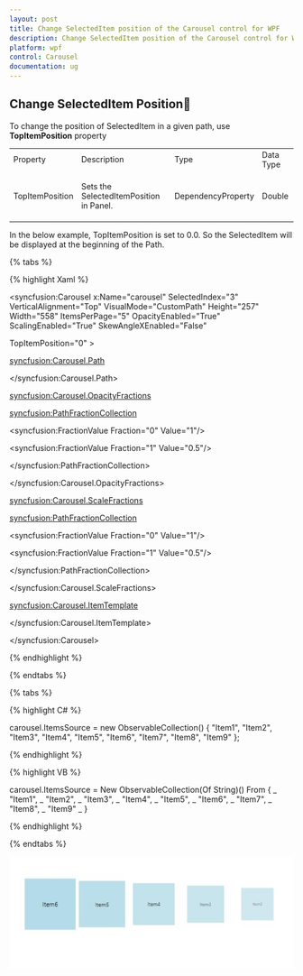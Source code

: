 ```yaml
---
layout: post
title: Change SelectedItem position of the Carousel control for WPF
description: Change SelectedItem position of the Carousel control for WPF
platform: wpf
control: Carousel
documentation: ug
---
```


## Change SelectedItem Position

To change the position of SelectedItem in a given path, use **TopItemPosition** property

<table>
<tr>
<td>
Property<br/><br/></td><td>
Description<br/><br/></td><td>
Type<br/><br/></td><td>
Data Type<br/><br/></td></tr>
<tr>
<td>
TopItemPosition<br/><br/></td><td>
Sets the SelectedItemPosition in Panel.<br/><br/></td><td>
DependencyProperty<br/><br/></td><td>
Double<br/><br/></td></tr>
</table>
In the below example, TopItemPosition is set to 0.0. So the SelectedItem will be displayed at the beginning of the Path.

{% tabs %}

{% highlight Xaml %}

<syncfusion:Carousel x:Name="carousel" SelectedIndex="3"  VerticalAlignment="Top" VisualMode="CustomPath" Height="257" Width="558"  ItemsPerPage="5" OpacityEnabled="True" ScalingEnabled="True" SkewAngleXEnabled="False"

TopItemPosition="0" >

<syncfusion:Carousel.Path>

<Path Data="M0,300L600,300" Stroke="Blue" StrokeThickness="2" HorizontalAlignment="Stretch" VerticalAlignment="Stretch"/>

</syncfusion:Carousel.Path>

<syncfusion:Carousel.OpacityFractions>

<syncfusion:PathFractionCollection>

<!--Fraction represents the position in Path-

Value represents the Opacity of Carousel item in a particular point-->

<syncfusion:FractionValue Fraction="0" Value="1"/>

<syncfusion:FractionValue Fraction="1" Value="0.5"/>

</syncfusion:PathFractionCollection>

</syncfusion:Carousel.OpacityFractions>

<syncfusion:Carousel.ScaleFractions>

<syncfusion:PathFractionCollection>

<syncfusion:FractionValue Fraction="0" Value="1"/>

<syncfusion:FractionValue Fraction="1" Value="0.5"/>

</syncfusion:PathFractionCollection>

</syncfusion:Carousel.ScaleFractions>

<syncfusion:Carousel.ItemTemplate>

<DataTemplate>

<Border Height="100" Width="100" Background="LightBlue">

<ContentControl Content="{Binding}" HorizontalAlignment="Center" VerticalAlignment="Center"/>

</Border>

</DataTemplate>

</syncfusion:Carousel.ItemTemplate>

</syncfusion:Carousel>


{% endhighlight %}

{% endtabs %}

{% tabs %}

{% highlight C# %}

carousel.ItemsSource = new ObservableCollection<string>() { "Item1", "Item2", "Item3", "Item4", "Item5", "Item6", "Item7", "Item8", "Item9" };


{% endhighlight %}

{% highlight VB %}

carousel.ItemsSource = New ObservableCollection(Of String)() From { _
	"Item1", _
	"Item2", _
	"Item3", _
	"Item4", _
	"Item5", _
	"Item6", _
	"Item7", _
	"Item8", _
	"Item9" _
}

{% endhighlight %}

{% endtabs %}

![](ChangeSelectedItemPosition_images/ChangeSelectedItemPosition_img1.jpeg)



